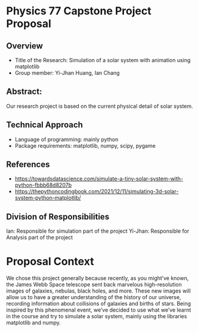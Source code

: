 # Physics 77 Capstone Project Proposal

## Overview
- Title of the Research: Simulation of a solar system with animation using matplotlib
- Group member: Yi-Jhan Huang, Ian Chang

## Abstract:
Our research project is based on the current physical detail of solar system.

## Technical Approach 
- Language of programming: mainly python
- Package requirements: matplotlib, numpy, scipy, pygame

## References
- https://towardsdatascience.com/simulate-a-tiny-solar-system-with-python-fbbb68d8207b 
- https://thepythoncodingbook.com/2021/12/11/simulating-3d-solar-system-python-matplotlib/ 

## Division of Responsibilities
Ian: Responsible for simulation part of the project
Yi-Jhan: Responsible for Analysis part of the project


# Proposal Context

We chose this project generally because recently, as you might’ve known, the James Webb Space telescope sent back marvelous high-resolution images of galaxies, nebulas, black holes, and more. These new images will allow us to have a greater understanding of the history of our universe, recording information about collisions of galaxies and births of stars. Being inspired by this phenomenal event, we’ve decided to use what we’ve learnt in the course and try to simulate a solar system, mainly using the libraries matplotlib and numpy.
	